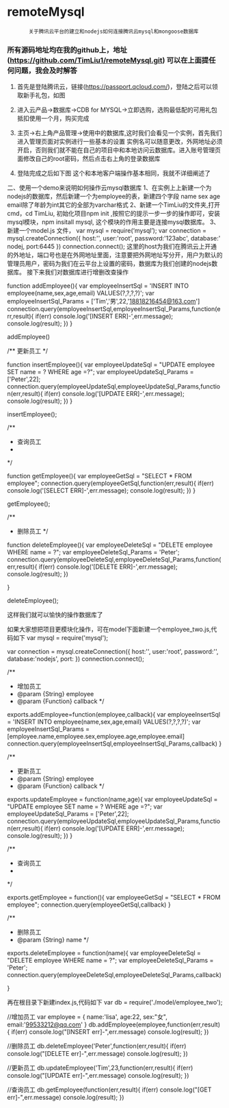 # remoteMysql
           关于腾讯云平台的建立和nodejs如何连接腾讯云mysql和mongoose数据库
  ### 所有源码地址均在我的github上，地址(https://github.com/TimLiu1/remoteMysql.git)  可以在上面提任何问题，我会及时解答

1. 首先是登陆腾讯云，链接(https://passport.qcloud.com/)，登陆之后可以领取新手礼包，如图
 

2. 进入云产品->数据库->CDB for MYSQL->立即选购，选购最低配的可用礼包抵扣使用一个月，购买完成
3. 主页->右上角产品管理->使用中的数据库,这时我们会看见一个实例，首先我们进入管理页面对实例进行一些基本的设置
实例名可以随意更改，外网地址必须开启，否则我们就不能在自己的项目中和本地访问云数据库。进入账号管理页面修改自己的root密码，然后点击右上角的登录数据库
 
4. 登陆完成之后如下图
这个和本地客户端操作基本相同，我就不详细阐述了
 

二、使用一个demo来说明如何操作云mysql数据库
1、在实例上上新建一个为nodejs的数据库，然后新建一个为employee的表，新建四个字段 name  sex   age   email除了年龄为int其它的全部为varchar格式 
2、新建一个TimLiu的文件夹,打开cmd，cd TimLiu, 初始化项目npm init ,按照它的提示一步一步的操作即可，安装mysql模块，npm insitall mysql, 这个模块的作用主要是连接mysql数据库。
3、新建一个model.js 文件，
var mysql = require(‘mysql’);
var connection = mysql.createConnection({
    host:'',
    user:'root',
    password:'123abc',
    database:' nodej,
    port:6445
})
connection.connect();
这里的host为我们在腾讯云上开通的外地址，端口号也是在外网地址里面，注意要把外网地址写分开，用户为默认的管理员用户，密码为我们在云平台上设置的密码，数据库为我们创建的nodejs数据库。
接下来我们对数据库进行增删改查操作

function addEmployee(){
    var employeeInsertSql = 'INSERT INTO employee(name,sex,age,email) VALUES(?,?,?,?)';
    var employeeInsertSql_Params = ['Tim','男',22,'18818216454@163.com']
    connection.query(employeeInsertSql,employeeInsertSql_Params,function(err,result){
        if(err) console.log('[INSERT ERR]-',err.message);
        console.log(result);
    }) 
}

addEmployee()


/** 更新员工
 */

function insertEmployee(){
    var employeeUpdateSql = "UPDATE employee SET name = ? WHERE age =?";
    var employeeUpdateSql_Params = ['Peter',22];
    connection.query(employeeUpdateSql,employeeUpdateSql_Params,function(err,result){
        if(err) console.log('[UPDATE ERR]-',err.message);
        console.log(result);
    })
}

 insertEmployee();

/**
 * 查询员工
 * 
 */

function getEmployee(){
    var employeeGetSql = "SELECT * FROM employee";
    connection.query(employeeGetSql,function(err,result){
        if(err) console.log('[SELECT ERR]-',err.message);
        console.log(result);
    })
}


getEmployee();

/**
 * 删除员工
 */

function deleteEmployee(){
    var employeeDeleteSql = "DELETE employee WHERE name = ?";
    var employeeDeleteSql_Params = 'Peter';
    connection.query(employeeDeleteSql,employeeDeleteSql_Params,function(err,result){
        if(err) console.log('[DELETE ERR]-',err.message);
        console.log(result);
    })
    
}

deleteEmployee();


这样我们就可以愉快的操作数据库了

如果大家想把项目更模块化操作，可在model下面新建一个employee_two.js,代码如下
var mysql = require('mysql');

var connection = mysql.createConnection({
    host:'',
    user:'root',
    password:'',
    database:'nodejs',
    port:
})
connection.connect();


/**
 * 增加员工
 * @param {String} employee
 * @param {Function} callback
 */

exports.addEmployee=function(employee,callback){
    var employeeInsertSql = 'INSERT INTO employee(name,sex,age,email) VALUES(?,?,?,?)';
    var employeeInsertSql_Params = [employee.name,employee.sex,employee.age,employee.email]
    connection.query(employeeInsertSql,employeeInsertSql_Params,callback)
}


/**
 * 更新员工
 * @param {String} employee
 * @param {Function} callback
 */

exports.updateEmployee = function(name,age){
    var employeeUpdateSql = "UPDATE employee SET name = ? WHERE age =?";
    var employeeUpdateSql_Params = ['Peter',22];
    connection.query(employeeUpdateSql,employeeUpdateSql_Params,function(err,result){
        if(err) console.log('[UPDATE ERR]-',err.message);
        console.log(result);
    })
}

/**
 * 查询员工
 * 
 */

exports.getEmployee = function(){
    var employeeGetSql = "SELECT * FROM employee";
    connection.query(employeeGetSql,callback)
}

/**
 * 删除员工
 * @param {String} name
 */

exports.deleteEmployee = function(name){
    var employeeDeleteSql = "DELETE employee WHERE name = ?";
    var employeeDeleteSql_Params = 'Peter';
    connection.query(employeeDeleteSql,employeeDeleteSql_Params,callback)
    
}


再在根目录下新建index.js,代码如下
var db = require('./model/employee_two');


//增加员工
var employee = {
    name:'lisa',
    age:22,
    sex:"女",
    email:'99533212@qq.com'
}
db.addEmployee(employee,function(err,result){
    if(err) console.log("[INSERT err]-",err.message)
    console.log(result);
})

//删除员工
db.deleteEmployee('Peter',function(err,result){
    if(err) console.log("[DELETE err]-",err.message)
    console.log(result);
})

//更新员工
db.updateEmployee('Tim',23,function(err,result){
    if(err) console.log("[UPDATE err]-",err.message)
    console.log(result);
})

//查询员工
db.getEmployee(function(err,result){
    if(err) console.log("[GET err]-",err.message)
    console.log(result);
})


